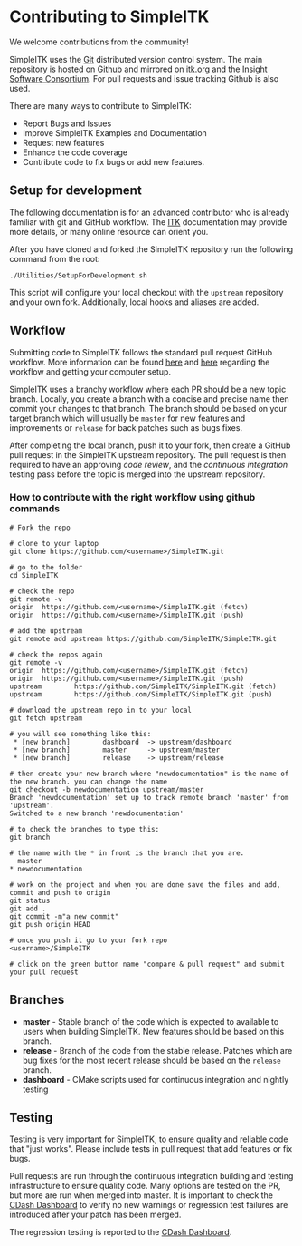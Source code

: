 # Contributing to SimpleITK

We welcome contributions from the community!

SimpleITK uses the [Git](http://git-scm.com/) distributed version control system. The main repository is hosted on [Github](https://github.com/SimpleITK/SimpleITK.git) and mirrored on [itk.org](https://itk.org/SimpleITK.git) and the [Insight Software Consortium](https://github.com/InsightSoftwareConsortium/SimpleITK). For pull requests and issue tracking  Github is also used.

There are many ways to contribute to SimpleITK:
 - Report Bugs and Issues
 - Improve SimpleITK Examples and Documentation
 - Request new features
 - Enhance the code coverage
 - Contribute code to fix bugs or add new features.

## Setup for development

The following documentation is for an advanced contributor who is already familiar with git and GitHub workflow. The [ITK](https://github.com/InsightSoftwareConsortium/ITK) documentation may provide more details, or many online resource can orient you.

After you have cloned and forked the SimpleITK repository run the following command from the root:
```
./Utilities/SetupForDevelopment.sh
```

This script will configure your local checkout with the `upstream` repository and your own fork. Additionally, local hooks and aliases are added.

## Workflow

Submitting code to SimpleITK follows the standard pull request GitHub workflow. More information can be found [here](https://guides.github.com/activities/forking/) and [here](https://guides.github.com/introduction/flow/) regarding the workflow and getting your computer setup.

SimpleITK uses a branchy workflow where each PR should be a new topic branch. Locally, you create a branch with a concise and precise name then commit your changes to that branch. The branch should be based on your target branch which will usually be `master` for new features and improvements or `release` for back patches such as bugs fixes.

After completing the local branch, push it to your fork, then create a GitHub pull request in the SimpleITK upstream repository. The pull request is then required to have an approving *code review*, and the *continuous integration* testing pass before the topic is merged into the upstream repository.

### How to contribute with the right workflow using github commands

``` shell
# Fork the repo

# clone to your laptop
git clone https://github.com/<username>/SimpleITK.git

# go to the folder
cd SimpleITK

# check the repo
git remote -v
origin  https://github.com/<username>/SimpleITK.git (fetch)
origin  https://github.com/<username>/SimpleITK.git (push)

# add the upstream
git remote add upstream https://github.com/SimpleITK/SimpleITK.git

# check the repos again
git remote -v
origin  https://github.com/<username>/SimpleITK.git (fetch)
origin  https://github.com/<username>/SimpleITK.git (push)
upstream        https://github.com/SimpleITK/SimpleITK.git (fetch)
upstream        https://github.com/SimpleITK/SimpleITK.git (push)

# download the upstream repo in to your local
git fetch upstream

# you will see something like this:
 * [new branch]        dashboard  -> upstream/dashboard
 * [new branch]        master     -> upstream/master
 * [new branch]        release    -> upstream/release

# then create your new branch where "newdocumentation" is the name of the new branch. you can change the name
git checkout -b newdocumentation upstream/master
Branch 'newdocumentation' set up to track remote branch 'master' from 'upstream'.
Switched to a new branch 'newdocumentation'

# to check the branches to type this:
git branch

# the name with the * in front is the branch that you are.
  master
* newdocumentation

# work on the project and when you are done save the files and add, commit and push to origin
git status
git add .
git commit -m"a new commit"
git push origin HEAD

# once you push it go to your fork repo
<username>/SimpleITK

# click on the green button name "compare & pull request" and submit your pull request

```

## Branches

* **master** - Stable branch of the code which is expected to available to users when building SimpleITK. New features should be based on this branch.
* **release** - Branch of the code from the stable release. Patches which are bug fixes for the most recent release should be based on the `release` branch.
* **dashboard** - CMake scripts used for continuous integration and nightly testing

## Testing

Testing is very important for SimpleITK, to ensure quality and reliable code that "just works". Please include tests in pull request that add features or fix bugs.

Pull requests are run through the continuous integration building and
testing infrastructure to ensure quality code. Many options are tested
on the PR, but more are run when merged into master. It is important
to check the [CDash Dashboard](https://open.cdash.org/index.php?project=SimpleITK) to verify no new warnings or regression test failures are introduced after your patch has been merged.

The regression testing is reported to the [CDash Dashboard](https://open.cdash.org/index.php?project=SimpleITK).
